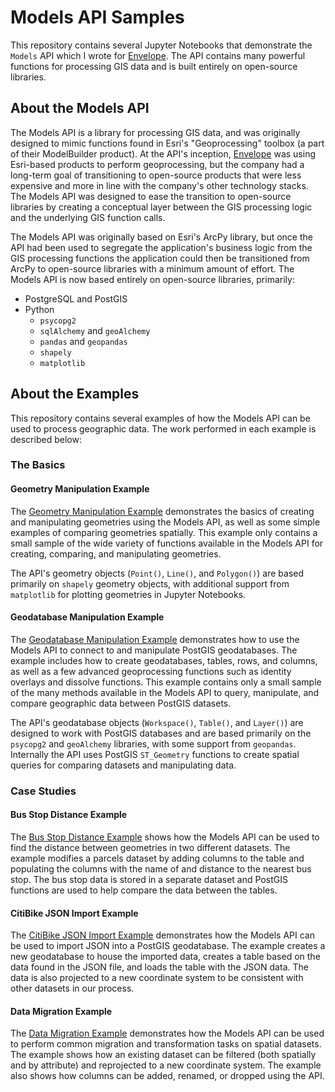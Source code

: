 # Models API Samples

This repository contains several Jupyter Notebooks that demonstrate the `Models` API which I wrote for [Envelope](https://www.envelope.city/). The API contains many powerful functions for processing GIS data and is built entirely on open-source libraries.

## About the Models API

The Models API is a library for processing GIS data, and was originally designed to mimic functions found in Esri's "Geoprocessing" toolbox (a part of their ModelBuilder product). At the API's inception, [Envelope](https://www.envelope.city/) was using Esri-based products to perform geoprocessing, but the company had a long-term goal of transitioning to open-source products that were less expensive and more in line with the company's other technology stacks. The Models API was designed to ease the transition to open-source libraries by creating a conceptual layer between the GIS processing logic and the underlying GIS function calls. 

The Models API was originally based on Esri's ArcPy library, but once the API had been used to segregate the application's business logic from the GIS processing functions the application could then be transitioned from ArcPy to open-source libraries with a minimum amount of effort. The Models API is now based entirely on open-source libraries, primarily:

* PostgreSQL and PostGIS
* Python
    * `psycopg2`
    * `sqlAlchemy` and `geoAlchemy`
    * `pandas` and `geopandas`
    * `shapely`
    * `matplotlib`

## About the Examples

This repository contains several examples of how the Models API can be used to process geographic data. The work performed in each example is described below:

### The Basics

#### Geometry Manipulation Example

The [Geometry Manipulation Example](https://github.com/bmlott27/oogeo/blob/main/notebooks/Geometry%20Manipulation%20Examples.ipynb) demonstrates the basics of creating and manipulating geometries using the Models API, as well as some simple examples of comparing geometries spatially. This example only contains a small sample of the wide variety of functions available in the Models API for creating, comparing, and manipulating geometries. 

The API's geometry objects (`Point()`, `Line()`, and `Polygon()`) are based primarily on `shapely` geometry objects, with additional support from `matplotlib` for plotting geometries in Jupyter Notebooks.

#### Geodatabase Manipulation Example

The [Geodatabase Manipulation Example](https://github.com/bmlott27/oogeo/blob/main/notebooks/Geodatabase%20Manipulation%20Examples.ipynb) demonstrates how to use the Models API to connect to and manipulate PostGIS geodatabases. The example includes how to create geodatabases, tables, rows, and columns, as well as a few advanced geoprocessing functions such as identity overlays and dissolve functions. This example contains only a small sample of the many methods available in the Models API to query, manipulate, and compare geographic data between PostGIS datasets.

The API's geodatabase objects (`Workspace()`, `Table()`, and `Layer()`) are designed to work with PostGIS databases and are based primarily on the `psycopg2` and `geoAlchemy` libraries, with some support from `geopandas`. Internally the API uses PostGIS `ST_Geometry` functions to create spatial queries for comparing datasets and manipulating data.

### Case Studies

#### Bus Stop Distance Example

The [Bus Stop Distance Example](https://github.com/bmlott27/oogeo/blob/main/notebooks/Bus%20Stop%20Example.ipynb) shows how the Models API can be used to find the distance between geometries in two different datasets. The example modifies a parcels dataset by adding columns to the table and populating the columns with the name of and distance to the nearest bus stop. The bus stop data is stored in a separate dataset and PostGIS functions are used to help compare the data between the tables.

#### CitiBike JSON Import Example

The [CitiBike JSON Import Example](https://github.com/bmlott27/oogeo/blob/main/notebooks/CitiBike%20JSON%20Import%20Example.ipynb) demonstrates how the Models API can be used to import JSON into a PostGIS geodatabase. The example creates a new geodatabase to house the imported data, creates a table based on the data found in the JSON file, and loads the table with the JSON data. The data is also projected to a new coordinate system to be consistent with other datasets in our process.

#### Data Migration Example

The [Data Migration Example](https://github.com/bmlott27/oogeo/blob/main/notebooks/Data%20Migration%20Example.ipynb) demonstrates how the Models API can be used to perform common migration and transformation tasks on spatial datasets. The example shows how an existing dataset can be filtered (both spatially and by attribute) and reprojected to a new coordinate system. The example also shows how columns can be added, renamed, or dropped using the API.


